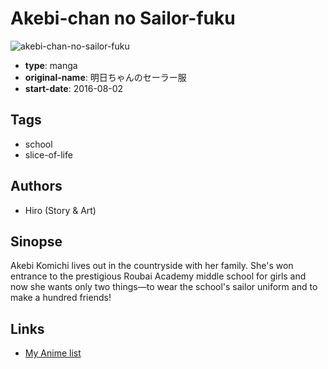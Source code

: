 # Akebi-chan no Sailor-fuku

![akebi-chan-no-sailor-fuku](https://cdn.myanimelist.net/images/manga/2/250312.jpg)

-   **type**: manga
-   **original-name**: 明日ちゃんのセーラー服
-   **start-date**: 2016-08-02

## Tags

-   school
-   slice-of-life

## Authors

-   Hiro (Story & Art)

## Sinopse

Akebi Komichi lives out in the countryside with her family. She's won entrance to the prestigious Roubai Academy middle school for girls and now she wants only two things—to wear the school's sailor uniform and to make a hundred friends!

## Links

-   [My Anime list](https://myanimelist.net/manga/101851/Akebi-chan_no_Sailor-fuku)
